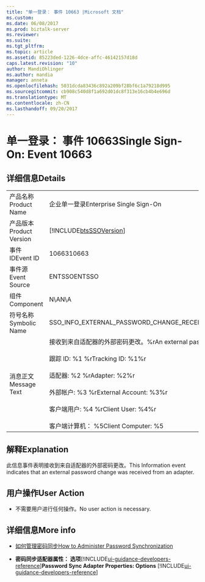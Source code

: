 ```yaml
---
title: "单一登录： 事件 10663 |Microsoft 文档"
ms.custom: 
ms.date: 06/08/2017
ms.prod: biztalk-server
ms.reviewer: 
ms.suite: 
ms.tgt_pltfrm: 
ms.topic: article
ms.assetid: 85223ded-1226-4dce-affc-46142157d18d
caps.latest.revision: "10"
author: MandiOhlinger
ms.author: mandia
manager: anneta
ms.openlocfilehash: 5031dcda83436c892a209bf28bf6c1a79218d995
ms.sourcegitcommit: cb908c540d8f1a692d01dc8f313e16cb4b4e696d
ms.translationtype: MT
ms.contentlocale: zh-CN
ms.lasthandoff: 09/20/2017
---
```

# <a name="single-sign-on-event-10663"></a><span data-ttu-id="8b1f6-102">单一登录： 事件 10663</span><span class="sxs-lookup"><span data-stu-id="8b1f6-102">Single Sign-On: Event 10663</span></span>
## <a name="details"></a><span data-ttu-id="8b1f6-103">详细信息</span><span class="sxs-lookup"><span data-stu-id="8b1f6-103">Details</span></span>  
  
|||  
|-|-|  
|<span data-ttu-id="8b1f6-104">产品名称</span><span class="sxs-lookup"><span data-stu-id="8b1f6-104">Product Name</span></span>|<span data-ttu-id="8b1f6-105">企业单一登录</span><span class="sxs-lookup"><span data-stu-id="8b1f6-105">Enterprise Single Sign-On</span></span>|  
|<span data-ttu-id="8b1f6-106">产品版本</span><span class="sxs-lookup"><span data-stu-id="8b1f6-106">Product Version</span></span>|[!INCLUDE[btsSSOVersion](../includes/btsssoversion-md.md)]|  
|<span data-ttu-id="8b1f6-107">事件 ID</span><span class="sxs-lookup"><span data-stu-id="8b1f6-107">Event ID</span></span>|<span data-ttu-id="8b1f6-108">10663</span><span class="sxs-lookup"><span data-stu-id="8b1f6-108">10663</span></span>|  
|<span data-ttu-id="8b1f6-109">事件源</span><span class="sxs-lookup"><span data-stu-id="8b1f6-109">Event Source</span></span>|<span data-ttu-id="8b1f6-110">ENTSSO</span><span class="sxs-lookup"><span data-stu-id="8b1f6-110">ENTSSO</span></span>|  
|<span data-ttu-id="8b1f6-111">组件</span><span class="sxs-lookup"><span data-stu-id="8b1f6-111">Component</span></span>|<span data-ttu-id="8b1f6-112">N\A</span><span class="sxs-lookup"><span data-stu-id="8b1f6-112">N\A</span></span>|  
|<span data-ttu-id="8b1f6-113">符号名称</span><span class="sxs-lookup"><span data-stu-id="8b1f6-113">Symbolic Name</span></span>|<span data-ttu-id="8b1f6-114">SSO_INFO_EXTERNAL_PASSWORD_CHANGE_RECEIVED</span><span class="sxs-lookup"><span data-stu-id="8b1f6-114">SSO_INFO_EXTERNAL_PASSWORD_CHANGE_RECEIVED</span></span>|  
|<span data-ttu-id="8b1f6-115">消息正文</span><span class="sxs-lookup"><span data-stu-id="8b1f6-115">Message Text</span></span>|<span data-ttu-id="8b1f6-116">接收到来自适配器的外部密码更改。%r</span><span class="sxs-lookup"><span data-stu-id="8b1f6-116">An external password change was received from an adapter.%r</span></span><br /><br /> <span data-ttu-id="8b1f6-117">跟踪 ID: %1 %r</span><span class="sxs-lookup"><span data-stu-id="8b1f6-117">Tracking ID: %1%r</span></span><br /><br /> <span data-ttu-id="8b1f6-118">适配器: %2 %r</span><span class="sxs-lookup"><span data-stu-id="8b1f6-118">Adapter: %2%r</span></span><br /><br /> <span data-ttu-id="8b1f6-119">外部帐户: %3 %r</span><span class="sxs-lookup"><span data-stu-id="8b1f6-119">External Account: %3%r</span></span><br /><br /> <span data-ttu-id="8b1f6-120">客户端用户: %4 %r</span><span class="sxs-lookup"><span data-stu-id="8b1f6-120">Client User: %4%r</span></span><br /><br /> <span data-ttu-id="8b1f6-121">客户端计算机： %5</span><span class="sxs-lookup"><span data-stu-id="8b1f6-121">Client Computer: %5</span></span>|  
  
## <a name="explanation"></a><span data-ttu-id="8b1f6-122">解释</span><span class="sxs-lookup"><span data-stu-id="8b1f6-122">Explanation</span></span>  
 <span data-ttu-id="8b1f6-123">此信息事件表明接收到来自适配器的外部密码更改。</span><span class="sxs-lookup"><span data-stu-id="8b1f6-123">This Information event indicates that an external password change was received from an  adapter.</span></span>  
  
## <a name="user-action"></a><span data-ttu-id="8b1f6-124">用户操作</span><span class="sxs-lookup"><span data-stu-id="8b1f6-124">User Action</span></span>  
  
-   <span data-ttu-id="8b1f6-125">不需要用户进行任何操作。</span><span class="sxs-lookup"><span data-stu-id="8b1f6-125">No user action is necessary.</span></span>  
  
## <a name="more-info"></a><span data-ttu-id="8b1f6-126">详细信息</span><span class="sxs-lookup"><span data-stu-id="8b1f6-126">More info</span></span>
  
-   [<span data-ttu-id="8b1f6-127">如何管理密码同步</span><span class="sxs-lookup"><span data-stu-id="8b1f6-127">How to Administer Password Synchronization</span></span>](../core/how-to-administer-password-synchronization.md)  
  
-   <span data-ttu-id="8b1f6-128">**密码同步适配器属性： 选项**[!INCLUDE[ui-guidance-developers-reference](../includes/ui-guidance-developers-reference.md)]</span><span class="sxs-lookup"><span data-stu-id="8b1f6-128">**Password Sync Adapter Properties: Options** [!INCLUDE[ui-guidance-developers-reference](../includes/ui-guidance-developers-reference.md)]</span></span>